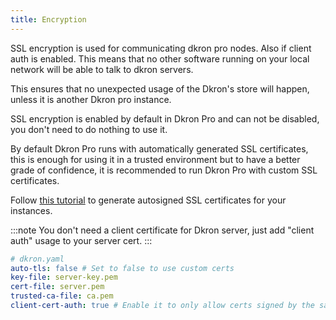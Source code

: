 ```yaml
---
title: Encryption
---
```


SSL encryption is used for communicating dkron pro nodes. Also if client auth is enabled. This means that no other software running on your local network will be able to talk to dkron servers.

This ensures that no unexpected usage of the Dkron's store will happen, unless it is another Dkron pro instance.

SSL encryption is enabled by default in Dkron Pro and can not be disabled, you don't need to do nothing to use it.

By default Dkron Pro runs with automatically generated SSL certificates, this is enough for using it in a trusted environment but to have a better grade of confidence, it is recommended to run Dkron Pro with custom SSL certificates.

Follow [this tutorial](https://coreos.com/os/docs/latest/generate-self-signed-certificates.html) to generate autosigned SSL certificates for your instances.

:::note
You don't need a client certificate for Dkron server, just add "client auth" usage to your server cert.
:::

```yaml
# dkron.yaml
auto-tls: false # Set to false to use custom certs
key-file: server-key.pem
cert-file: server.pem
trusted-ca-file: ca.pem
client-cert-auth: true # Enable it to only allow certs signed by the same CA
```

